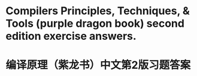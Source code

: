 # Compilers Principles, Techniques, &amp; Tools (purple dragon book) second edition exercise answers.
# 编译原理（紫龙书）中文第2版习题答案






